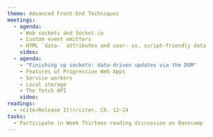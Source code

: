 ```yaml
---
theme: Advanced Front-End Techniques
meetings:
  - agenda:
    - Web sockets and Socket.io
    - Custom event emitters
    - HTML `data-` attributes and user- vs. script-friendly data
    video:
  - agenda:
    - "Finishing up sockets: data-driven updates via the DOM"
    - Features of Progressive Web Apps
    - Service workers
    - Local storage
    - The fetch API
    video:
readings:
  - <cite>Release It!</cite>, Ch. 12–14
tasks:
  - Participate in Week Thirteen reading discussion on Basecamp
---
```

